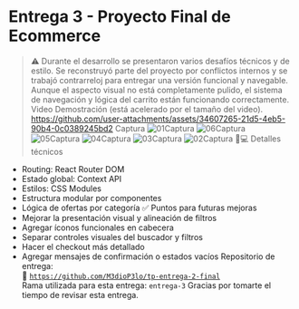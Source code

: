 # Entrega 3 - Proyecto Final de Ecommerce
> ⚠️ Durante el desarrollo se presentaron varios desafíos técnicos y de estilo. Se reconstruyó parte del proyecto por conflictos internos y se trabajó contrarreloj para entregar una versión funcional y navegable. Aunque el aspecto visual no está completamente pulido, el sistema de navegación y lógica del carrito están funcionando correctamente.
Video Demostración (está acelerado por el tamaño del video).
https://github.com/user-attachments/assets/34607265-21d5-4eb5-90b4-0c0389245bd2
Captura
![01Captura](https://github.com/user-attachments/assets/eb1689a7-f352-44ea-9c4f-1406f60f4a29)
![06Captura](https://github.com/user-attachments/assets/d859d4f3-b1d1-4f04-8468-9ee27a3c2de8)
![05Captura](https://github.com/user-attachments/assets/1455cb3a-5081-4d38-bcd2-580d314c4978)
![04Captura](https://github.com/user-attachments/assets/943d8141-d48f-4fd6-8f70-54937c372fe5)
![03Captura](https://github.com/user-attachments/assets/a2ade082-2e5f-4914-9af0-6348b073cdfb)
![02Captura](https://github.com/user-attachments/assets/c37c0b66-367e-428d-9c99-6b4e2f8cb382)
👨💻 Detalles técnicos
- Routing: React Router DOM
- Estado global: Context API
- Estilos: CSS Modules
- Estructura modular por componentes
- Lógica de ofertas por categoría
✅ Puntos para futuras mejoras
- Mejorar la presentación visual y alineación de filtros
- Agregar íconos funcionales en cabecera
- Separar controles visuales del buscador y filtros
- Hacer el checkout más detallado
- Agregar mensajes de confirmación o estados vacíos
Repositorio de entrega:  
🔗 [`https://github.com/M3dioP3lo/tp-entrega-2-final`](https://github.com/M3dioP3lo/tp-entrega-2-final)  
Rama utilizada para esta entrega: `entrega-3`
Gracias por tomarte el tiempo de revisar esta entrega.

